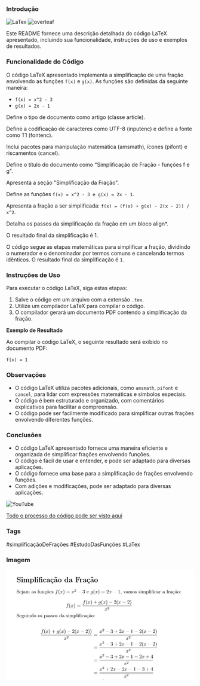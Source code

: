 ### Introdução

![LaTex](https://img.shields.io/badge/LaTeX-47A141?style=for-the-badge&logo=LaTeX&logoColor=white) ![overleaf](https://img.shields.io/badge/Overleaf-47A141?style=for-the-badge&logo=Overleaf&logoColor=white)

Este README fornece uma descrição detalhada do código LaTeX apresentado, incluindo sua funcionalidade, instruções de uso e exemplos de resultados.

### Funcionalidade do Código

O código LaTeX apresentado implementa a simplificação de uma fração envolvendo as funções `f(x)` e `g(x)`. As funções são definidas da seguinte maneira:

* `f(x) = x^2 - 3`
* `g(x) = 2x - 1`

Define o tipo de documento como artigo (classe article).

Define a codificação de caracteres como UTF-8 (inputenc) e define a fonte como T1 (fontenc).

Inclui pacotes para manipulação matemática (amsmath), ícones (pifont) e riscamentos (cancel).

Define o título do documento como "Simplificação de Fração - funções f e g".

Apresenta a seção "Simplificação da Fração".

Define as funções `f(x) = x^2 - 3 e g(x) = 2x - 1`.

Apresenta a fração a ser simplificada: `f(x) = (f(x) + g(x) - 2(x - 2)) / x^2`.

Detalha os passos da simplificação da fração em um bloco align*.

O resultado final da simplificação é 1.

O código segue as etapas matemáticas para simplificar a fração, dividindo o numerador e o denominador por termos comuns e cancelando termos idênticos. O resultado final da simplificação é `1`.

### Instruções de Uso

Para executar o código LaTeX, siga estas etapas:

1. Salve o código em um arquivo com a extensão `.tex`.
2. Utilize um compilador LaTeX para compilar o código.
3. O compilador gerará um documento PDF contendo a simplificação da fração.

**Exemplo de Resultado**

Ao compilar o código LaTeX, o seguinte resultado será exibido no documento PDF:

```
f(x) = 1
```

### Observações

* O código LaTeX utiliza pacotes adicionais, como `amsmath`, `pifont` e `cancel`, para lidar com expressões matemáticas e símbolos especiais.
* O código é bem estruturado e organizado, com comentários explicativos para facilitar a compreensão.
* O código pode ser facilmente modificado para simplificar outras frações envolvendo diferentes funções.


### Conclusões

- O código LaTeX apresentado fornece uma maneira eficiente e organizada de simplificar frações envolvendo funções. 
- O código é fácil de usar e entender, e pode ser adaptado para diversas aplicações. 
- O código fornece uma base para a simplificação de frações envolvendo funções.
- Com adições e modificações, pode ser adaptado para diversas aplicações.

![YouTube](https://img.shields.io/badge/YouTube-%23FF0000.svg?style=for-the-badge&logo=YouTube&logoColor=white)

[Todo o processo do código pode ser visto aqui](https://www.youtube.com/watch?v=zIHWKPmrDz4&list=PLZpH1iUcDo5jySyW1zOz5PV4Yg84VV-fg&index=6)


### Tags

#simplificaçãoDeFrações #EstudoDasFunções #LaTex

### Imagem

![imagem](https://github.com/DeiseFreire/simplificando-a-funcao/blob/main/simplificando-a-fra%C3%A7%C3%A3o.jpg)

